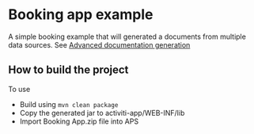 # Booking app example

A simple booking example that will generated a documents from multiple data sources. See [Advanced documentation generation](https://community.alfresco.com/community/bpm/blog/2018/06/14/alfresco-process-services-19-available-now)

## How to build the project

To use

 * Build using `mvn clean package`
 * Copy the generated jar to activiti-app/WEB-INF/lib
 * Import Booking App.zip file into APS
  
